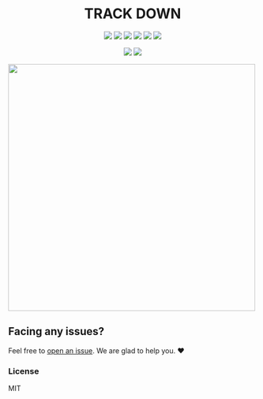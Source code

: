 <h1 align="center">TRACK DOWN</h1>
<div align="center">

<a href="https://github.com/Track-Down/track-down/stargazers"><img src="https://img.shields.io/github/stars/Track-Down/track-down?style=flat"/></a>
<a href="https://github.com/Track-Down/track-down/network/members"><img src="https://img.shields.io/github/forks/Track-Down/track-down?style=flat"/></a>
<a href="https://github.com/Track-Down/track-down/pulls"><img src="https://img.shields.io/github/issues-pr/Track-Down/track-down?style=flat?color=yellow"/></a>
<a href="https://github.com/Track-Down/track-down/issues"><img src="https://img.shields.io/github/issues/Track-Down/track-down?style=flat"/></a>
<a href="https://github.com/Track-Down/track-down/graphs/contributors"><img src="https://img.shields.io/github/contributors/Track-Down/track-down?color=orange"/></a>
<a href="https://github.com/Track-Down/track-down/blob/master/LICENSE"><img src="https://img.shields.io/github/license/Track-Down/track-down?color=1abc9c"/></a>
<br>
  
![](https://img.shields.io/badge/Star-If_Liked-%23FF0000.svg?&style=flat&logoColor=white&color=white)
![](https://img.shields.io/badge/Fork-If_you_found_interesting-%23FF0000.svg?&style=flat&logoColor=white&color=white)<br>
</div>  
  
<img align="centre" width=500 src="https://image.freepik.com/free-vector/people-search-concept-illustration_114360-2656.jpg" />

## Facing any issues?

Feel free to [open an issue](https://github.com/Track-Down/track-down/issues/new?assignees=&labels=Query&title=Query). We are glad to help you. ❤️

### License
MIT
